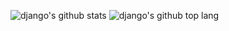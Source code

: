 ![django's github stats](https://github-readme-stats.vercel.app/api?username=sixdjango)
![django's github top lang](https://github-readme-stats.vercel.app/api/top-langs/?username=sixdjango)